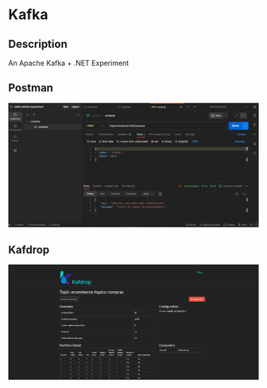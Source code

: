 # Kafka

## Description
An Apache Kafka + .NET Experiment

## Postman

<img src="./docs/screenshot-result.png"/>

## Kafdrop
<img src="./docs/screenshot-kafdrop.png"/>